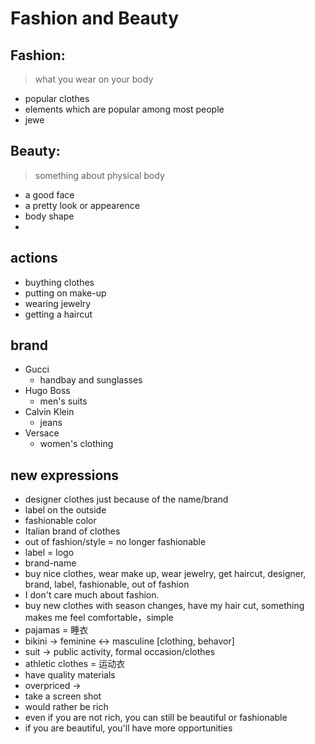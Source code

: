 # Fashion and Beauty

## Fashion: 
> what you wear on your body
- popular clothes
- elements which are popular among most people
- jewe

## Beauty: 
> something about physical body
- a good face
- a pretty look or appearence
- body shape
- 

## actions
- buything clothes
- putting on make-up
- wearing jewelry
- getting a haircut

## brand
- Gucci
	- handbay and sunglasses
- Hugo Boss
	- men's suits
- Calvin Klein
	- jeans
- Versace
	- women's clothing


## new expressions 
- designer clothes just because of the name/brand
- label on the outside
- fashionable color
- Italian brand of clothes
- out of fashion/style = no longer fashionable
- label = logo
- brand-name
- buy nice clothes, wear make up, wear jewelry, get haircut, designer, brand, label, fashionable, out of fashion
- I don't care much about fashion.
- buy new clothes with season changes, have my hair cut, something makes me feel comfortable，simple
- pajamas = 睡衣
- bikini -> feminine <-> masculine [clothing, behavor]
- suit -> public activity, formal occasion/clothes
- athletic clothes = 运动衣
- have quality materials
- overpriced -> 
- take a screen shot
- would rather be rich
- even if you are not rich, you can still be beautiful or fashionable
- if you are beautiful, you'll have more opportunities